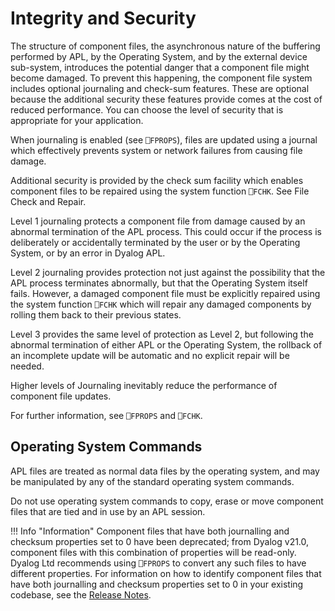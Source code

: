 <h1 class="heading"><span class="name">Integrity and Security</span></h1>

The structure of component files, the asynchronous nature of the buffering performed by APL, by the Operating System, and by the external device sub-system, introduces the potential danger that a component file might become damaged. To prevent this happening, the component file system includes optional journaling and check-sum features. These are optional because the additional security these features provide comes at the cost of reduced performance. You can choose the level of security that is appropriate for your application.

When journaling is enabled (see `⎕FPROPS`), files are updated using a journal which effectively prevents system or network failures from causing file damage.

Additional security is provided by the check sum facility which enables component files to be repaired using the system function `⎕FCHK`. See  File Check and Repair.

Level 1 journaling protects a component file from damage caused by an abnormal termination of the APL process. This could occur if the process is deliberately or accidentally terminated by the user or by the Operating System, or by an error in Dyalog APL.

Level 2 journaling provides protection not just against the possibility that the APL process terminates abnormally, but that the Operating System itself fails. However, a damaged component file must be explicitly repaired using the system function `⎕FCHK` which will repair any damaged components by rolling them back to their previous states.

Level 3 provides the same level of protection as Level 2, but following the abnormal termination of either APL or the Operating System, the rollback of an incomplete update will be automatic and no explicit repair will be needed.

Higher levels of Journaling inevitably reduce the performance of component file updates.

For further information, see `⎕FPROPS` and `⎕FCHK`.

## Operating System Commands

APL files are treated as normal data files by the operating system, and may be manipulated by any of the standard operating system commands.

Do not use operating system commands to copy, erase or move component files that are tied and in use by an APL session.

!!! Info "Information"
    Component files that have both journalling and checksum properties set to 0 have been deprecated; from Dyalog v21.0, component files with this combination of properties will be read-only. Dyalog Ltd recommends using `⎕FPROPS` to convert any such files to have different properties. For information on how to identify component files that have both journalling and checksum properties set to 0 in your existing codebase, see the [Release Notes](../release-notes/announcements/deprecated-functionality.md).
